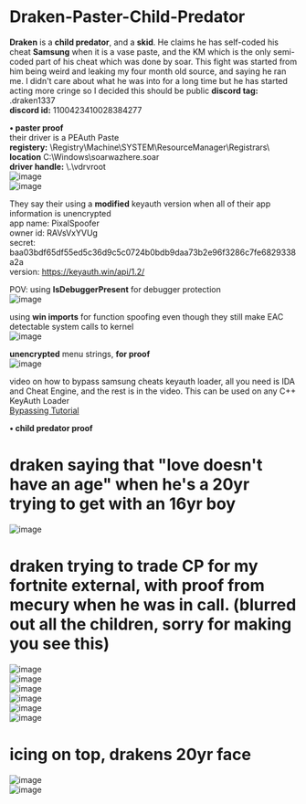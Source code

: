 # Draken-Paster-Child-Predator
**Draken** is a **child predator**, and a **skid**. He claims he has self-coded his cheat **Samsung** when it is a vase paste, and the KM which is the only semi-coded part of his cheat which was done by soar. This fight was started from him being weird and leaking my four month old source, and saying he ran me. I didn't care about what he was into for a long time but he has started acting more cringe so I decided this should be public 
**discord tag:** .draken1337  
**discord id:** 1100423410028384277  

**• paster proof**  
their driver is a PEAuth Paste  
**registery:** \Registry\Machine\SYSTEM\ResourceManager\Registrars\   
**location** C:\Windows\soarwazhere.soar  
**driver handle:** \\.\vdrvroot  
![image](https://github.com/DevProxy1336/Draken-Paster-Child-Predator/assets/137983215/64eda834-e4b1-42c0-8d5a-c1cf2de0ad47)   
![image](https://github.com/DevProxy1336/Draken-Paster-Child-Predator/assets/137983215/aef9f030-065c-4fd5-8153-9753f25c8a10)  

They say their using a **modified** keyauth version when all of their app information is unencrypted  
app name: PixalSpoofer  
owner id: RAVsVxYVUg  
secret: baa03bdf65df55ed5c36d9c5c0724b0bdb9daa73b2e96f3286c7fe6829338a2a  
version: https://keyauth.win/api/1.2/  


POV: using **IsDebuggerPresent** for debugger protection   
![image](https://github.com/DevProxy1336/Draken-Paster-Child-Predator/assets/137983215/ea9bec9e-7475-48f5-8dda-d54bd0e60eb1)  

using **win imports** for function spoofing even though they still make EAC detectable system calls to kernel  
![image](https://github.com/DevProxy1336/Draken-Paster-Child-Predator/assets/137983215/84a66478-29b9-4f7f-a2e4-22fcec37550e)  

**unencrypted** menu strings, **for proof**  
![image](https://github.com/DevProxy1336/Draken-Paster-Child-Predator/assets/137983215/eeaa3114-8518-4b82-826a-463825cf6c03)  

video on how to bypass samsung cheats keyauth loader, all you need is IDA and Cheat Engine, and the rest is in the video. This can be used on any C++ KeyAuth Loader  
[Bypassing Tutorial](https://youtu.be/d-s7gDkJ3xQ)  

**• child predator proof**
# draken saying that "love doesn't have an age" when he's a 20yr trying to get with an 16yr boy
![image](https://github.com/DevProxy1336/Draken-Paster-Child-Predator/assets/137983215/c824985d-099b-4d0f-a87c-e7e778507ac4)  

# draken trying to trade CP for my fortnite external, with proof from mecury when he was in call. (blurred out all the children, sorry for making you see this)
![image](https://github.com/DevProxy1336/Draken-Paster-Child-Predator/assets/137983215/c226341f-392f-4e41-86d4-0fb1fc269b96)  
![image](https://github.com/DevProxy1336/Draken-Paster-Child-Predator/assets/137983215/ef5849cd-e967-4aa4-880b-ba3f4f7eca65)  
![image](https://github.com/DevProxy1336/Draken-Paster-Child-Predator/assets/137983215/136f0c66-47e2-48a6-b22f-db5e735a0b29)  
![image](https://github.com/DevProxy1336/Draken-Paster-Child-Predator/assets/137983215/6f953075-55eb-4856-bc9e-f0e1416a87d5)  
![image](https://github.com/DevProxy1336/Draken-Paster-Child-Predator/assets/137983215/d98145a4-25fd-40cf-80ae-dc661937903f)  
![image](https://github.com/DevProxy1336/Draken-Paster-Child-Predator/assets/137983215/a741e6f7-aa90-4f1c-b625-af31b631728b)  


# icing on top, drakens 20yr face
![image](https://github.com/DevProxy1336/Draken-Paster-Child-Predator/assets/137983215/8fa34285-a49b-4ef3-93b2-b8430bad7df2)  
![image](https://github.com/DevProxy1336/Draken-Paster-Child-Predator/assets/137983215/31cf2968-d84b-4320-8830-f0608e0d2d16)  




